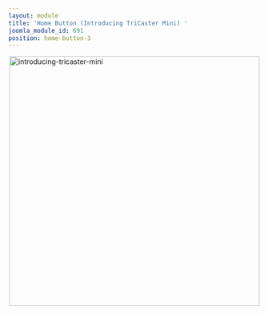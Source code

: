 ```yaml
---
layout: module
title: 'Home Button (Introducing TriCaster Mini) '
joomla_module_id: 691
position: home-button-3
---
```

<div><a href="products/tricaster-mini.html"><img style="display: block; margin-left: auto; margin-right: auto;" alt="introducing-tricaster-mini" src="{{"images/home-page-buttons/introducing-tricaster-mini-Darker.jpg" | cdn }}" class="img-responsive" height="500" width="500" /></a></div>
